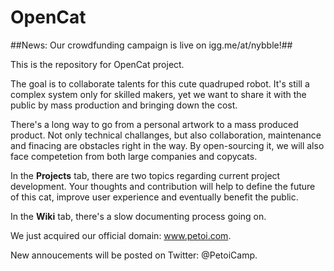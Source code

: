 # OpenCat
##News: Our crowdfunding campaign is live on igg.me/at/nybble!##

This is the repository for OpenCat project. 

The goal is to collaborate talents for this cute quadruped robot. It's still a complex system only for skilled makers, yet we want to share it with the public by mass production and bringing down the cost. 

There's a long way to go from a personal artwork to a mass produced product. Not only technical challanges, but also collaboration, maintenance and finacing are obstacles right in the way. By open-sourcing it, we will also face competetion from both large companies and copycats.

In the **Projects** tab, there are two topics regarding current project development. Your thoughts and contribution will help to define the future of this cat, improve user experience and eventually benefit the public. 

In the **Wiki** tab, there's a slow documenting process going on. 

We just acquired our official domain: www.petoi.com. 

New annoucements will be posted on Twitter: @PetoiCamp. 


